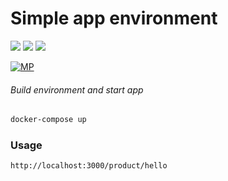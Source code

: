 # Simple app environment

![](https://img.shields.io/badge/node-v13.1.0-brightgreen.svg) ![](https://img.shields.io/badge/mongodb-v3.4.4-brightgreen.svg) ![](https://img.shields.io/badge/ECMAScript-brightgreen.svg)


[![MP](https://sistemaglobal.com.ar/assets/images/logoTeckelBit.png)](http://mpielvitori.github.io/)

###### Build environment and start app
```sh
docker-compose up
```

### Usage
```sh
http://localhost:3000/product/hello
```
